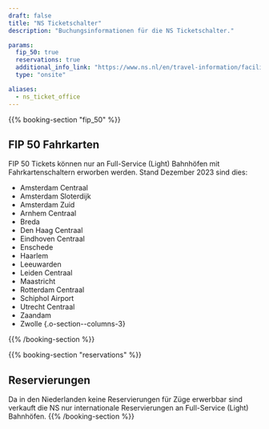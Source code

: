 ```yaml
---
draft: false
title: "NS Ticketschalter"
description: "Buchungsinformationen für die NS Ticketschalter."

params:
  fip_50: true
  reservations: true
  additional_info_link: "https://www.ns.nl/en/travel-information/facilities/ov-service-and-tickets-shops.html"
  type: "onsite"

aliases:
  - ns_ticket_office
---
```


{{% booking-section "fip_50" %}}

## FIP 50 Fahrkarten

FIP 50 Tickets können nur an Full-Service (Light) Bahnhöfen mit Fahrkartenschaltern erworben werden. Stand Dezember 2023 sind dies:

<!-- prettier-ignore -->
- Amsterdam Centraal
- Amsterdam Sloterdijk
- Amsterdam Zuid
- Arnhem Centraal
- Breda
- Den Haag Centraal
- Eindhoven Centraal
- Enschede
- Haarlem
- Leeuwarden
- Leiden Centraal
- Maastricht
- Rotterdam Centraal
- Schiphol Airport
- Utrecht Centraal
- Zaandam
- Zwolle
{.o-section--columns-3}

{{% /booking-section %}}

{{% booking-section "reservations" %}}

## Reservierungen

Da in den Niederlanden keine Reservierungen für Züge erwerbbar sind verkauft die NS nur internationale Reservierungen an Full-Service (Light) Bahnhöfen.
{{% /booking-section %}}
